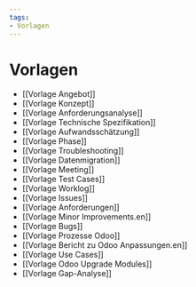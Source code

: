 ```yaml
---
tags:
- Vorlagen
---
```


# Vorlagen

* [[Vorlage Angebot]]
* [[Vorlage Konzept]]
* [[Vorlage Anforderungsanalyse]]
* [[Vorlage Technische Spezifikation]]
* [[Vorlage Aufwandsschätzung]]
* [[Vorlage Phase]]
* [[Vorlage Troubleshooting]]
* [[Vorlage Datenmigration]]
* [[Vorlage Meeting]]
* [[Vorlage Test Cases]]
* [[Vorlage Worklog]]
* [[Vorlage Issues]]
* [[Vorlage Anforderungen]]
* [[Vorlage Minor Improvements.en]]
* [[Vorlage Bugs]]
* [[Vorlage Prozesse Odoo]]
* [[Vorlage Bericht zu Odoo Anpassungen.en]]
* [[Vorlage Use Cases]]
* [[Vorlage Odoo Upgrade Modules]]
* [[Vorlage Gap-Analyse]]